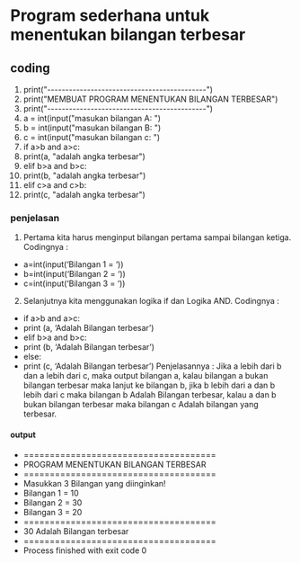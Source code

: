 # Program sederhana untuk menentukan bilangan terbesar

## coding
1. print("--------------------------------------------")
2. print("MEMBUAT PROGRAM MENENTUKAN BILANGAN TERBESAR")
3. print("--------------------------------------------")
4. a = int(input("masukan bilangan A: ")
5. b = int(input("masukan bilangan B: ")
6. c = int(input("masukan bilangan c: ")
7. if a>b and a>c:
8. print(a, "adalah angka terbesar")
9. elif b>a and b>c:
10. print(b, "adalah angka terbesar")
11. elif c>a and c>b:
12. print(c, "adalah angka terbesar")

### penjelasan
1. Pertama kita harus menginput bilangan pertama sampai bilangan ketiga. Codingnya :
- a=int(input(‘Bilangan 1 = ‘))
- b=int(input(‘Bilangan 2 = ‘))
- c=int(input(‘Bilangan 3 = ‘))
2. Selanjutnya kita menggunakan logika if dan Logika AND. Codingnya :
- if a>b and a>c:
- print (a, ‘Adalah Bilangan terbesar’)
- elif b>a and b>c:
- print (b, ‘Adalah Bilangan terbesar’)
- else:
- print (c, ‘Adalah Bilangan terbesar’)
Penjelasannya : Jika a lebih dari b dan a lebih dari c, maka output bilangan a, kalau bilangan a bukan bilangan terbesar maka lanjut ke bilangan b, jika b lebih dari a dan b lebih dari c maka bilangan b Adalah Bilangan terbesar, kalau a dan b bukan bilangan terbesar maka bilangan c Adalah bilangan yang terbesar.

#### output
- =====================================
- PROGRAM MENENTUKAN BILANGAN TERBESAR
- =====================================
- Masukkan 3 Bilangan yang diinginkan!
- Bilangan 1 = 10
- Bilangan 2 = 30
- Bilangan 3 = 20
- =====================================
- 30 Adalah Bilangan terbesar
- =====================================
- Process finished with exit code 0
